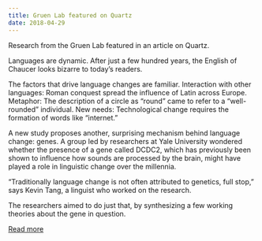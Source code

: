 ```yaml
---
title: Gruen Lab featured on Quartz
date: 2018-04-29
---
```


Research from the Gruen Lab featured in an article on Quartz.

<!--more-->

Languages are dynamic. After just a few hundred years, the English of Chaucer looks bizarre to today’s readers.

The factors that drive language changes are familiar. Interaction with other languages: Roman conquest spread the influence of Latin across Europe. Metaphor: The description of a circle as “round” came to refer to a “well-rounded” individual. New needs: Technological change requires the formation of words like “internet.”

A new study proposes another, surprising mechanism behind language change: genes. A group led by researchers at Yale University wondered whether the presence of a gene called DCDC2, which has previously been shown to influence how sounds are processed by the brain, might have played a role in linguistic change over the millennia.

“Traditionally language change is not often attributed to genetics, full stop,” says Kevin Tang, a linguist who worked on the research.

The researchers aimed to do just that, by synthesizing a few working theories about the gene in question.

[Read more](https://qz.com/1264305/can-genes-change-the-way-languages-evolve/)
